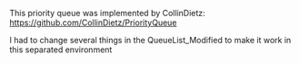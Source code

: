 This priority queue was implemented by CollinDietz:
<https://github.com/CollinDietz/PriorityQueue>

I had to change several things in the QueueList_Modified to make it work in this separated environment
